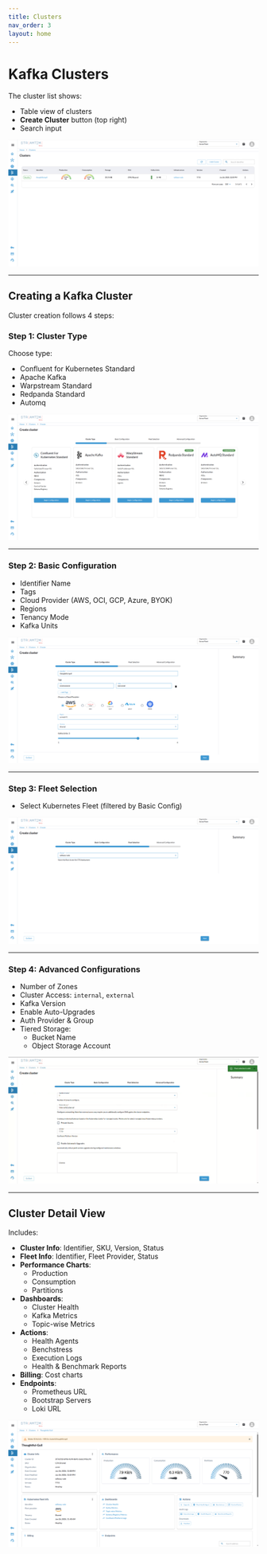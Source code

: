```yaml
---
title: Clusters
nav_order: 3
layout: home
---
```


# Kafka Clusters

The cluster list shows:

- Table view of clusters
-  **Create Cluster** button (top right)
-  Search input

![Cluster List](assets/images/cluster-list.png)

---

##  Creating a Kafka Cluster

Cluster creation follows 4 steps:

### Step 1: Cluster Type

Choose type:

- Confluent for Kubernetes Standard
- Apache Kafka
- Warpstream Standard
- Redpanda Standard
- Automq

![Cluster Type](assets/images/cluster-type.png)  

---

### Step 2: Basic Configuration

- Identifier Name
- Tags
- Cloud Provider (AWS, OCI, GCP, Azure, BYOK)
- Regions
- Tenancy Mode
- Kafka Units

![Cluster Basic configuration](assets/images/cluster-basic-config.png)  

---

### Step 3: Fleet Selection

- Select Kubernetes Fleet (filtered by Basic Config)

![Cluster Fleet Selection](assets/images/cluster-fleet-selection.png)  

---

### Step 4: Advanced Configurations

- Number of Zones
- Cluster Access: `internal`, `external`
- Kafka Version
- Enable Auto-Upgrades
- Auth Provider & Group
- Tiered Storage:
  - Bucket Name
  - Object Storage Account

![Cluster Advanced Configurations](assets/images/cluster-advanced-config.png)  

---

##  Cluster Detail View

Includes:

- **Cluster Info**: Identifier, SKU, Version, Status
- **Fleet Info**: Identifier, Fleet Provider, Status
- **Performance Charts**:
  - Production
  - Consumption
  - Partitions
- **Dashboards**:
  - Cluster Health
  - Kafka Metrics
  - Topic-wise Metrics
- **Actions**:
  - Health Agents
  - Benchstress
  - Execution Logs
  - Health & Benchmark Reports
- **Billing**: Cost charts
- **Endpoints**:
  - Prometheus URL
  - Bootstrap Servers
  - Loki URL

![Cluster Details](assets/images/cluster-detail.png)  
